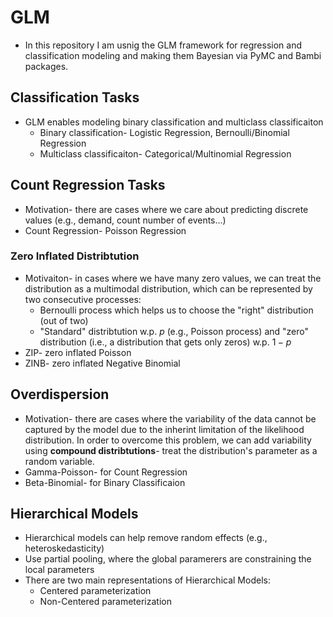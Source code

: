 # GLM
* In this repository I am usnig the GLM framework for regression and classification modeling and making them Bayesian via PyMC and Bambi packages.

## Classification Tasks
* GLM enables modeling binary classification and multiclass classificaiton
  * Binary classification- Logistic Regression, Bernoulli/Binomial Regression
  * Multiclass classificaiton- Categorical/Multinomial Regression

## Count Regression Tasks
* Motivation- there are cases where we care about predicting discrete values (e.g., demand, count number of events...)
* Count Regression- Poisson Regression 

### Zero Inflated Distribtution
* Motivaiton- in cases where we have many zero values, we can treat the distribution as a multimodal distribution, which can be represented by two consecutive processes:
  * Bernoulli process which helps us to choose the "right" distribution (out of two)
  * "Standard" distribtution w.p. $p$ (e.g., Poisson process) and "zero" distribution (i.e., a distribution that gets only zeros) w.p. $1-p$
* ZIP- zero inflated Poisson
* ZINB- zero inflated Negative Binomial

## Overdispersion
* Motivation- there are cases where the variability of the data cannot be captured by the model due to the inherint limitation of the likelihood distribution.
  In order to overcome this problem, we can add variability using __compound distribtutions__- treat the distribution's parameter as a random variable.
* Gamma-Poisson- for Count Regression
* Beta-Binomial- for Binary Classificaion

## Hierarchical Models
* Hierarchical models can help remove random effects (e.g., heteroskedasticity)
* Use partial pooling, where the global paramerers are constraining the local parameters
* There are two main representations of Hierarchical Models:
  * Centered parameterization
  * Non-Centered parameterization
